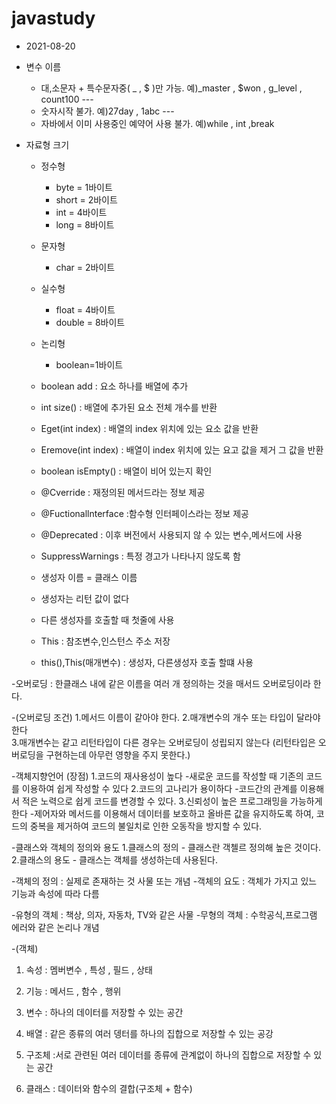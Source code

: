 # javastudy
  - 2021-08-20
  
  - 변수 이름 
    - 대,소문자 + 특수문자중( _ , $ )만 가능. 예)_master , $won , g_level , count100 ---
    - 숫자시작 불가. 예)27day , 1abc ---
    - 자바에서 이미 사용중인 예약어 사용 불가. 예)while , int ,break 
  - 자료형 크기
    - 정수형
      - byte  = 1바이트
      - short = 2바이트 
      - int   = 4바이트
      - long  = 8바이트
    - 문자형
      - char   = 2바이트
    - 실수형
      - float  = 4바이트
      - double = 8바이트
    - 논리형
      - boolean=1바이트 
      
    - boolean add         : 요소 하나를 배열에 추가
    - int size()          : 배열에 추가된 요소 전체 개수를 반환
    - Eget(int index)     : 배열의 index 위치에 있는 요소 값을 반환
    - Eremove(int index)  : 배열이 index 위치에 있는 요고 값을 제거 그 값을 반환
    - boolean isEmpty()   : 배열이 비어 있는지 확인
    
    - @Cverride           : 재정의된 메서드라는 정보 제공
    - @Fuctionallnterface :함수형 인터페이스라는 정보 제공
    - @Deprecated         : 이후 버전에서 사용되지 않 수 있는 변수,메서드에 사용
    - SuppressWarnings    : 특정 경고가 나타나지 않도록 함
    
    - 생성자 이름 = 클래스 이름 
    - 생성자는 리턴 값이 없다
    - 다른 생성자를 호출할 때 첫줄에 사용
    - This : 참조변수,인스턴스 주소 저장
    - this(),This(매개변수) : 생성자, 다른생성자 호출 할떄 사용
    
   -오버로딩 : 한클래스 내에 같은 이름을 여러 개 정의하는 것을 매서드 오버로딩이라 한다.
     
   -(오버로딩 조건)
     1.메서드 이름이 같아야 한다.
     2.매개변수의 개수 또는 타입이 달라야 한다   
     3.매개변수는 같고 리턴타입이 다른 경우는 오버로딩이 성립되지 않는다
        (리턴타입은 오버로딩을 구현하는데 아무런 영향을 주지 못한다.)
       
   -객체지향언어 (장점)
     1.코드의 재사용성이 높다
       -새로운 코드를 작성할 때 기존의 코드를 이용하여 쉽게 작성할 수 있다
     2.코드의 고나리가 용이하다
       -코드간의 관계를 이용해서 적은 노력으로 쉽게 코드를 변경할 수 있다.
     3.신뢰성이 높은 프로그래밍을 가능하게 한다
       -제어자와 메서드를 이용해서 데이터를 보호하고 올바른 값을 유지하도록 하여,
        코드의 중복을 제거하여 코드의 불일치로 인한 오동작을 방지할 수 있다.
         
   -클래스와 객체의 정의와 용도
     1.클래스의 정의 - 클래스란 객첼르 정의해 높은 것이다.
     2.클래스의 용도 - 클래스는 객체를 생성하는데 사용된다.
    
   -객체의 정의 : 실제로 존재하는 것 사물 또는 개념
   -객체의 요도 : 객체가 가지고 있느 기능과 속성에 따라 다름

   -유형의 객체 : 책상, 의자, 자동차, TV와 같은 사물
   -무형의 객체 : 수학공식,프로그램 에러와 같은 논리나 개념

   -(객체)
   1. 속성 : 멤버변수 , 특성 , 필드 , 상태
   2. 기능 : 메서드 , 함수 , 행위
   
   1. 변수 : 하나의 데이터를 저장할 수 있는 공간
   2. 배열 : 같은 종류의 여러 뎅터를 하나의 집합으로 저장할 수 있는 공강
   3. 구조체 :서로 관련된 여러 데이터를 종류에 관계없이 하나의 집합으로 저장할 수 있는 공간
   4. 클래스 : 데이터와 함수의 결합(구조체 + 함수) 
   
    














